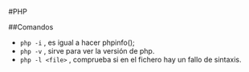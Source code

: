 #PHP

##Comandos
* `php -i` , es igual a hacer phpinfo();
* `php -v` , sirve para ver la versión de php.
* `php -l <file>` , comprueba si en el fichero hay un fallo de sintaxis.
